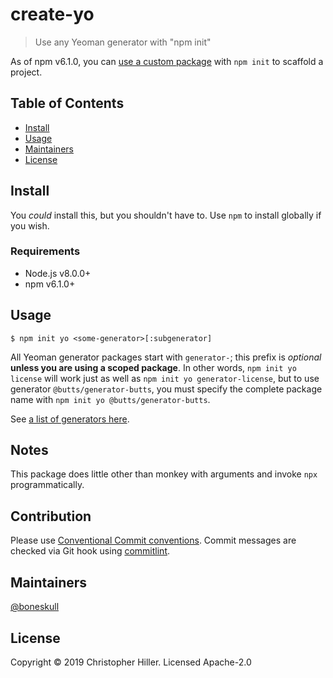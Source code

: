 # create-yo

> Use any Yeoman generator with "npm init"

As of npm v6.1.0, you can [use a custom package](https://github.com/npm/npm/pull/20403) with `npm init` to scaffold a project.

## Table of Contents

- [Install](#install)
- [Usage](#usage)
- [Maintainers](#maintainers)
- [License](#license)

## Install

You _could_ install this, but you shouldn't have to. Use `npm` to install globally if you wish.

### Requirements

- Node.js v8.0.0+
- npm v6.1.0+

## Usage

```shell
$ npm init yo <some-generator>[:subgenerator]
```

All Yeoman generator packages start with `generator-`; this prefix is _optional_ **unless you are using a scoped package**. In other words, `npm init yo license` will work just as well as `npm init yo generator-license`, but to use generator `@butts/generator-butts`, you must specify the complete package name with `npm init yo @butts/generator-butts`.

See [a list of generators here](http://yeoman.io/generators/).

## Notes

This package does little other than monkey with arguments and invoke `npx` programmatically.

## Contribution

Please use [Conventional Commit conventions](https://www.conventionalcommits.org). Commit messages are checked via Git hook using [commitlint](https://npm.im/@commitlint/cli).

## Maintainers

[@boneskull](https://github.com/boneskull)

## License

Copyright © 2019 Christopher Hiller. Licensed Apache-2.0
